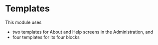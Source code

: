 # Templates

This module uses

* two templates for About and Help screens in the Administration, and 
* four templates for its four blocks  

